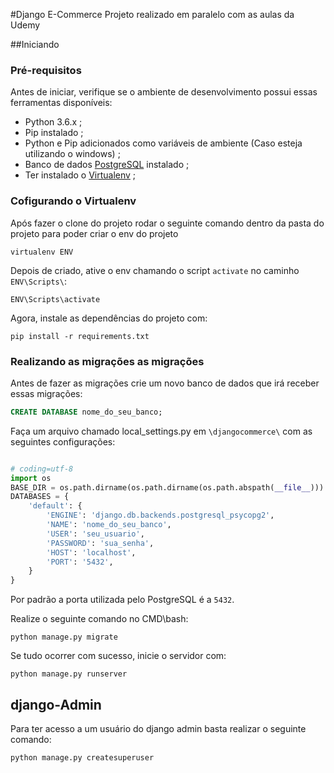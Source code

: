 #Django E-Commerce
Projeto realizado em paralelo com as aulas da Udemy

##Iniciando

### Pré-requisitos
Antes de iniciar, verifique se o ambiente de desenvolvimento possui essas ferramentas disponíveis:

* Python 3.6.x ;
* Pip instalado ;
* Python e Pip adicionados como variáveis de ambiente (Caso esteja utilizando o windows) ;
* Banco de dados [PostgreSQL](https://www.postgresql.org/) instalado ;
* Ter instalado o [Virtualenv](https://virtualenv.pypa.io/en/stable/) ; 


### Cofigurando o Virtualenv

Após fazer o clone do projeto rodar o seguinte comando dentro da pasta do projeto para poder criar o env do projeto

````
virtualenv ENV
````

Depois de criado, ative o env chamando o script `activate` no caminho `ENV\Scripts\`:

````
ENV\Scripts\activate
````

Agora, instale as dependências do projeto com:

````
pip install -r requirements.txt
````

### Realizando as migrações as migrações

Antes de fazer as migrações crie um novo banco de dados que irá receber essas migrações:

````SQL
CREATE DATABASE nome_do_seu_banco;
```` 

Faça um arquivo chamado local_settings.py em `\djangocommerce\` com as seguintes configurações:

````python

# coding=utf-8
import os
BASE_DIR = os.path.dirname(os.path.dirname(os.path.abspath(__file__)))
DATABASES = {
    'default': {
        'ENGINE': 'django.db.backends.postgresql_psycopg2',
        'NAME': 'nome_do_seu_banco',
        'USER': 'seu_usuario',
        'PASSWORD': 'sua_senha',
        'HOST': 'localhost',
        'PORT': '5432',
    }
}

````
Por padrão a porta utilizada pelo PostgreSQL é a `5432`.

Realize o seguinte comando no CMD\bash:

````
python manage.py migrate
````
Se tudo ocorrer com sucesso, inicie o servidor com:

````
python manage.py runserver
````

## django-Admin

Para ter acesso a um usuário do django admin basta realizar o seguinte comando:

````
python manage.py createsuperuser
````









